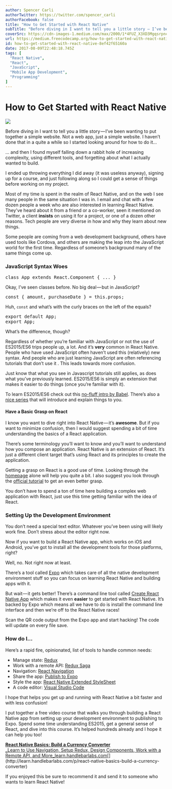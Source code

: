 ```yaml
---
author: Spencer Carli
authorTwitter: https://twitter.com/spencer_carli
authorFacebook: false
title: "How to Get Started with React Native"
subTitle: "Before diving in I want to tell you a little story — I’ve been wanting to put together a simple website. Not a web app, just a simple web..."
coverSrc: https://cdn-images-1.medium.com/max/2000/1*4FUZ_X3XD3MgqsrpncPhTA.jpeg
url: https://medium.freecodecamp.org/how-to-get-started-with-react-native-8ef42f65160a
id: how-to-get-started-with-react-native-8ef42f65160a
date: 2017-08-09T22:48:18.745Z
tags: [
  "React Native",
  "React",
  "JavaScript",
  "Mobile App Development",
  "Programming"
]
---
```

# How to Get Started with React Native







![](https://cdn-images-1.medium.com/max/2000/1*4FUZ_X3XD3MgqsrpncPhTA.jpeg)







Before diving in I want to tell you a little story — I’ve been wanting to put together a simple website. Not a web app, just a simple website. I haven’t done that in a quite a while so I started looking around for how to do it…

… and then I found myself falling down a rabbit hole of increasing complexity, using different tools, and forgetting about what I actually wanted to build.

I ended up throwing everything I did away (it was useless anyway), signing up for a course, and just following along so I could get a sense of things before working on my project.

Most of my time is spent in the realm of React Native, and on the web I see many people in the same situation I was in. I email and chat with a few dozen people a week who are also interested in learning React Native. They’ve heard about it from a friend or a co-worker, seen it mentioned on Twitter, a client **insists** on using it for a project, or one of a dozen other reasons. Tech people are very diverse in how and why they learn about new things.

Some people are coming from a web development background, others have used tools like Cordova, and others are making the leap into the JavaScript world for the first time. Regardless of someone’s background many of the same things come up.

### **JavaScript Syntax Woes**

<pre name="2e4a" id="2e4a" class="graf graf--pre graf-after--h3">class App extends React.Component { ... }</pre>

Okay, I’ve seen classes before. No big deal — but in JavaScript?

<pre name="369c" id="369c" class="graf graf--pre graf-after--p">const { amount, purchaseDate } = this.props;</pre>

Huh, `const` and what’s with the curly braces on the left of the equals?

<pre name="cf3c" id="cf3c" class="graf graf--pre graf-after--p">export default App;  
export App;</pre>

What’s the difference, though?

Regardless of whether you’re familiar with JavaScript or not the use of ES2015/ES6 trips people up, a lot. And it’s **very** common in React Native. People who have used JavaScript often haven’t used this (relatively) new syntax. And people who are just learning JavaScript are often referencing tutorials that don’t use it . This leads towards more confusion.

Just know that what you see in Javascript tutorials still applies, as does what you’ve previously learned. ES2015/ES6 is simply an extension that makes it easier to do things (once you’re familiar with it).

To learn ES2015/ES6 check out this [no-fluff intro by Babel](https://babeljs.io/learn-es2015/). There’s also a [nice series](https://medium.freecodecamp.com/learn-es6-the-dope-way-i-const-let-var-ae828580472b) that will introduce and explain things to you.

#### Have a Basic Grasp on React

I know you want to dive right into React Native — it’s **awesome**. But if you want to minimize confusion, then I would suggest spending a bit of time understanding the basics of a React application.

There’s some terminology you’ll want to know and you’ll want to understand how you compose an application. React Native is an extension of React. It’s just a different client target that’s using React and its principles to create the application.

Getting a grasp on React is a good use of time. Looking through the [homepage](https://facebook.github.io/react/) alone will help you quite a bit. I also suggest you look through the [official tutorial](https://facebook.github.io/react/tutorial/tutorial.html) to get an even better grasp.

You don’t have to spend a ton of time here building a complex web application with React, just use this time getting familiar with the idea of React.

### Setting Up the Development Environment

You don’t need a special text editor. Whatever you’ve been using will likely work fine. Don’t stress about the editor right now.

Now if you want to build a React Native app, which works on iOS and Android, you’ve got to install all the development tools for those platforms, right?

Well, no. Not right now at least.

There’s a tool called [Expo](https://expo.io/) which takes care of all the native development environment stuff so you can focus on learning React Native and building apps with it.

But wait — it gets better! There’s a command line tool called [Create React Native App](https://github.com/react-community/create-react-native-app) which makes it even **easier** to get started with React Native. It’s backed by Expo which means all we have to do is install the command line interface and then we’re off to the React Native races!

Scan the QR code output from the Expo app and start hacking! The code will update on every file save.

### How do I…

Here’s a rapid fire, opinionated, list of tools to handle common needs:

*   Manage state: [Redux](http://redux.js.org/)
*   Work with a remote API: [Redux Saga](https://redux-saga.js.org/)
*   Navigation: [React Navigation](https://reactnavigation.org/)
*   Share the app: [Publish to Expo](https://docs.expo.io/versions/v17.0.0/guides/exp-cli.html)
*   Style the app: [React Native Extended StyleSheet](https://github.com/vitalets/react-native-extended-stylesheet)
*   A code editor: [Visual Studio Code](https://code.visualstudio.com/)

I hope that helps you get up and running with React Native a bit faster and with less confusion!

I put together a free video course that walks you through building a React Native app from setting up your development environment to publishing to Expo. Spend some time understanding ES2015, get a general sense of React, and dive into this course. It’s helped hundreds already and I hope it can help you too!

[**React Native Basics: Build a Currency Converter**  
_Learn to Use Navigation, Setup Redux, Design Components, Work with a Remote API, and More_learn.handlebarlabs.com](http://learn.handlebarlabs.com/p/react-native-basics-build-a-currency-converter "http://learn.handlebarlabs.com/p/react-native-basics-build-a-currency-converter")[](http://learn.handlebarlabs.com/p/react-native-basics-build-a-currency-converter)

If you enjoyed this be sure to recommend it and send it to someone who wants to learn React Native!








